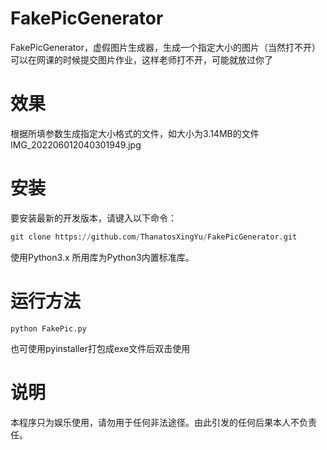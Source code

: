 # FakePicGenerator
FakePicGenerator，虚假图片生成器，生成一个指定大小的图片（当然打不开）
可以在网课的时候提交图片作业，这样老师打不开，可能就放过你了

# 效果
根据所填参数生成指定大小格式的文件，如大小为3.14MB的文件IMG_202206012040301949.jpg

# 安装

要安装最新的开发版本，请键入以下命令：
```python
git clone https://github.com/ThanatosXingYu/FakePicGenerator.git

```
使用Python3.x
所用库为Python3内置标准库。

# 运行方法

```
python FakePic.py
```

也可使用pyinstaller打包成exe文件后双击使用

# 说明

本程序只为娱乐使用，请勿用于任何非法途径。由此引发的任何后果本人不负责任。
